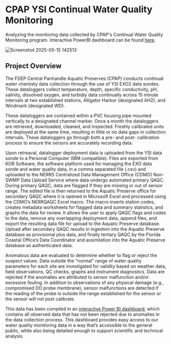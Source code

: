# CPAP YSI Continual Water Quality Monitoring
Analyzing the monitoring data collected by CPAP's Continual Water Quality Monitoring program. Interactive PowerBI dashboard can be found [here](https://app.powerbi.com/view?r=eyJrIjoiZGUzNTIyZGMtNjhjMy00NWVmLWJmMGItMmQ3ZWZjZTkxMjY5IiwidCI6ImI2MjAxOTYwLTQ1YmEtNGI3OC1iMDgwLWYxYzQzM2ZmNmUzNiIsImMiOjZ9). 

![Screenshot 2025-05-15 142513](https://github.com/user-attachments/assets/5fca3972-e1d4-413a-855c-37eb14de9bfd)

## Project Overview
The FDEP Central Panhandle Aquatic Preserves (CPAP) conducts continual water chemisty data collection through the use of YSI EXO2 data sondes. These dataloggers collect temperature, depth, specific conductivity, pH, salinity, dissolved oxygen, and turbidiy data continually across 15 minute intervals at two established stations, Alligator Harbor (designated AH2), and Windmark (designated WD).

These dataloggers are contained within a PVC housing pipe mounted vertically to a designated channel marker. Once a month the dataloggers are retrieved, downloaded, cleaned, and inspected. Freshly calibrated units are deployed at the same time, resulting in little or no data gaps in collection intervals. These dataloggers go through both a pre- and post- calibration process to ensure the sersors are accurately recording data. 

Upon retreaval, datalogger deployment data is uploaded from the YSI data sonde to a Personal Computer (IBM compatible). Files are exported from KOR Software, the software platform used for managing the EXO data sonde and water quality data, in a comma separated file (.csv) and uploaded to the NERRS Centralized Data Management Office (CDMO) Non-SWMP Data Upload Service where data undergo automated primary QAQC. During primary QAQC, data are flagged if they are missing or out of sensor range.  The edited file is then returned to the Aquatic Preserve office for secondary QAQC where it is opened in Microsoft Excel and processed using the CDMO’s NERRQAQC Excel macro.  The macro inserts station codes, creates metadata worksheets for flagged data and summary statistics, and graphs the data for review.  It allows the user to apply QAQC flags and codes to the data, remove any overlapping deployment data, append files, and export the resulting data file for upload to the Aquatic Preserve database. Upload after secondary QAQC results in ingestion into the Aquatic Preserve database as provisional plus data, and finally tertiary QAQC by the Florida Coastal Office’s Data Coordinator and assimilation into the Aquatic Preserve database as authenticated data.

Anomalous data are evaluated to determine whether to flag or reject the suspect values. Data outside the "normal" range of water quality parameters for each site are investigated for validity based on weather data, field observations, QC checks, graphs and instrument diagnostics. Data are rejected if the anomalies are attributed to sensor malfunction and/or excessive fouling. In addition to observations of any physical damage (e.g., compromised DO probe membrane), sensor malfunctions are detected if the reading of the probe is outside the range established for the sensor or the sensor will not post calibrate.

This data has been compiled in an [interactive Power BI dashboard](https://app.powerbi.com/view?r=eyJrIjoiZGUzNTIyZGMtNjhjMy00NWVmLWJmMGItMmQ3ZWZjZTkxMjY5IiwidCI6ImI2MjAxOTYwLTQ1YmEtNGI3OC1iMDgwLWYxYzQzM2ZmNmUzNiIsImMiOjZ9), which contains all observed data that has not been rejected due to anomalies in the data collection process. This dashboard provides easy access to our water quality monitoring data in a way that’s accessible to the general public, while also being detailed enough to support scientific and technical analysis.
